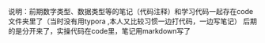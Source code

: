 说明：前期数字类型、数据类型等的笔记（代码注释）和学习代码一起存在code文件夹里了（当时没有用typora ,本人又比较习惯一边打代码，一边写笔记）
后期的是分开来了，实操代码在code里，笔记用markdown写了

